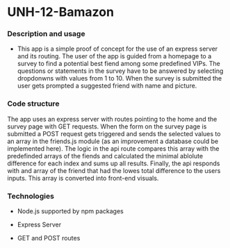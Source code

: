 # UNH-12-Bamazon

### Description and usage

* This app is a simple proof of concept for the use of an express server and its routing. The user of the app is guided from a homepage to a survey to find a potential best fiend among some predefined VIPs. The questions or statements in the survey have to be answered by selecting dropdonwns with values from 1 to 10. When the survey is submitted the user gets prompted a suggested friend with name and picture.

### Code structure

The app uses an express server with routes pointing to the home and the survey page with GET requests. When the form on the survey page is submitted a POST request gets triggered and sends the selected values to an array in the friends.js module (as an improvement a database could be implemented here). The logic in the api route compares this array with the predefinded arrays of the fiends and calculated the minimal ablolute difference for each index and sums up all results. Finally, the api responds with and array of the friend that had the lowes total difference to the users inputs. This array is converted into front-end visuals.

### Technologies

* Node.js supported by npm packages

* Express Server

* GET and POST routes